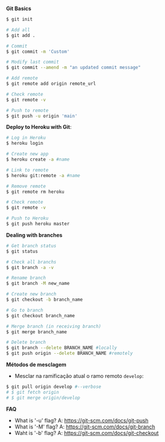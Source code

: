 **Git Basics**

```bash
$ git init

# Add all
$ git add .

# Commit
$ git commit -m 'Custom'

# Modify last commit
$ git commit --amend -m "an updated commit message"

# Add remote
$ git remote add origin remote_url

# Check remote
$ git remote -v

# Push to remote
$ git push -u origin 'main'
```

**Deploy to Heroku with Git**:

```bash
# Log in Heroku
$ heroku login

# Create new app
$ heroku create -a #name

# Link to remote
$ heroku git:remote -a #name

# Remove remote
$ git remote rm heroku

# Check remote
$ git remote -v

# Push to Heroku
$ git push heroku master
```

**Dealing with branches**

```bash
# Get branch status
$ git status

# Check all branchs
$ git branch -a -v

# Rename branch
$ git branch -M new_name

# Create new branch
$ git checkout -b branch_name

# Go to branch
$ git checkout branch_name

# Merge branch (in receiving branch)
$ git merge branch_name

# Delete branch
$ git branch --delete BRANCH_NAME #locally
$ git push origin --delete BRANCH_NAME #remotely
```

**Métodos de mesclagem**

- Mesclar na ramificação atual o ramo remoto `develop`:
```bash
$ git pull origin develop #--verbose
# $ git fetch origin
# $ git merge origin/develop
```

**FAQ**
- What is '-u' flag? A: https://git-scm.com/docs/git-push
- What is '-M' flag? A: https://git-scm.com/docs/git-branch
- Waht is '-b' flag? A: https://git-scm.com/docs/git-checkout
